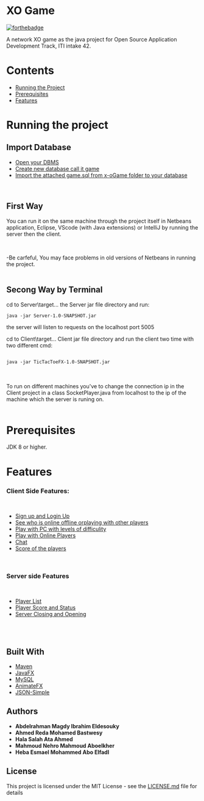 # XO Game 
[![forthebadge](https://forthebadge.com/images/badges/made-with-java.svg)](https://forthebadge.com)



A network XO game as the java project for Open Source Application Development Track, ITI intake 42.


# Contents

- [Running the Project]()
- [Prerequisites]()
- [Features ](#features)
	  

# Running the project

## Import Database
- [Open your DBMS]()
- [Create new database call it game]()
- [Import the attached game.sql from x-oGame folder to your database ](#features) 

</br>

## First Way


You can run it on the same machine through the project itself in Netbeans application, Eclipse, VScode (with Java extensions) or IntelliJ by running the server then the client. 

<br>


-Be carfeful, You may face problems in old versions of Netbeans in running the project. </br></br>



## Secong Way by Terminal

cd to Server\target... the Server jar file directory and run:
```
java -jar Server-1.0-SNAPSHOT.jar
```
the server will listen to requests on the localhost port 5005

cd to Client\target... Client jar file directory and run the client two time with two different cmd:
```

java -jar TicTacToeFX-1.0-SNAPSHOT.jar

```
</br>

<br>
To run on different machines you've to change the connection ip in the Client project in a class SocketPlayer.java from localhost to the ip of the machine which the server is runing on.

</br>

<br>

# Prerequisites

JDK 8 or higher. 

# Features

### Client Side Features:
</br>

- [Sign up and Login Up]()
- [See who is online offline orplaying with other players]()
- [Play with PC with levels of difficulity]()
- [Play with Online Players]()
- [Chat]()
- [Score of the players]()

</br>

### Server side Features 
</br>

- [Player List]()
- [Player Score and Status]()
- [Server Closing and Opening]()

</br>
</br>


## Built With

* [Maven]()
* [JavaFX]()
* [MySQL]()
* [AnimateFX]()
* [JSON-Simple]()



## Authors

* **Abdelrahman Magdy Ibrahim Eldesouky**
* **Ahmed Reda Mohamed Bastwesy**
* **Hala Salah Ata Ahmed**
* **Mahmoud Nehro Mahmoud Aboelkher**
* **Heba Esmael Mohammed Abo Elfadl**

## License

This project is licensed under the MIT License - see the [LICENSE.md](LICENSE.md) file for details



